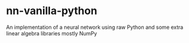 # nn-vanilla-python
An implementation of a neural network using raw Python and some extra linear algebra libraries mostly NumPy
